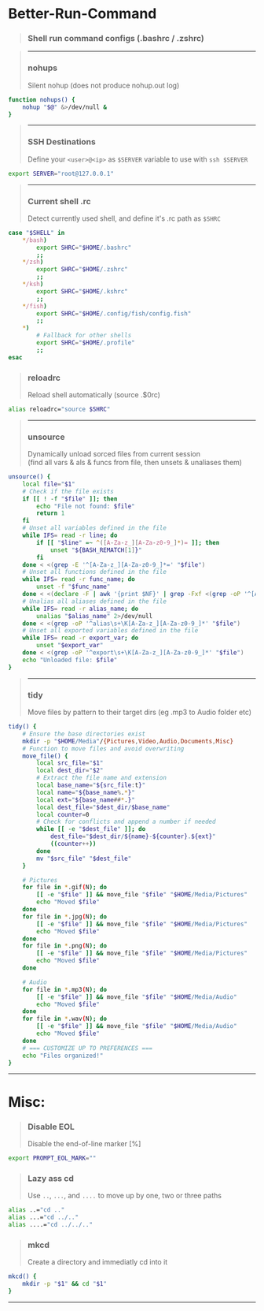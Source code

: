# Better-Run-Command
> ### Shell run command configs (.bashrc / .zshrc)

> ---
> ### nohups
> Silent nohup (does not produce nohup.out log)
```bash
function nohups() {
    nohup "$@" &>/dev/null &
}
```
> ---
> ### SSH Destinations
> Define your `<user>@<ip>` as `$SERVER` variable to use with `ssh $SERVER`
```bash
export SERVER="root@127.0.0.1"
```
> ---
> ### Current shell .rc
> Detect currently used shell, and define it's .rc path as `$SHRC`
```bash
case "$SHELL" in
    */bash)
        export SHRC="$HOME/.bashrc"
        ;;
    */zsh)
        export SHRC="$HOME/.zshrc"
        ;;
    */ksh)
        export SHRC="$HOME/.kshrc"
        ;;
    */fish)
        export SHRC="$HOME/.config/fish/config.fish"
        ;;
    *)
        # Fallback for other shells
        export SHRC="$HOME/.profile"
        ;;
esac
```
> ### reloadrc
> Reload shell automatically (source .$0rc)
```bash
alias reloadrc="source $SHRC"
```
> ---
> ### unsource
> Dynamically unload sorced files from current session \
> (find all vars & als & funcs from file, then unsets & unaliases them)
```bash
unsource() {
    local file="$1"
    # Check if the file exists
    if [[ ! -f "$file" ]]; then
        echo "File not found: $file"
        return 1
    fi
    # Unset all variables defined in the file
    while IFS= read -r line; do
        if [[ "$line" =~ ^([A-Za-z_][A-Za-z0-9_]*)= ]]; then
            unset "${BASH_REMATCH[1]}"
        fi
    done < <(grep -E '^[A-Za-z_][A-Za-z0-9_]*=' "$file")
    # Unset all functions defined in the file
    while IFS= read -r func_name; do
        unset -f "$func_name"
    done < <(declare -F | awk '{print $NF}' | grep -Fxf <(grep -oP '^[A-Za-z_][A-Za-z0-9_]*(?=\(\))' "$file"))
    # Unalias all aliases defined in the file
    while IFS= read -r alias_name; do
        unalias "$alias_name" 2>/dev/null
    done < <(grep -oP '^alias\s+\K[A-Za-z_][A-Za-z0-9_]*' "$file")
    # Unset all exported variables defined in the file
    while IFS= read -r export_var; do
        unset "$export_var"
    done < <(grep -oP '^export\s+\K[A-Za-z_][A-Za-z0-9_]*' "$file")
    echo "Unloaded file: $file"
}
```
> ---
> ### tidy
> Move files by pattern to their target dirs (eg .mp3 to Audio folder etc)
```bash
tidy() {
    # Ensure the base directories exist
    mkdir -p "$HOME/Media"/{Pictures,Video,Audio,Documents,Misc}
    # Function to move files and avoid overwriting
    move_file() {
        local src_file="$1"
        local dest_dir="$2"
        # Extract the file name and extension
        local base_name="${src_file:t}"
        local name="${base_name%.*}"
        local ext="${base_name##*.}"
        local dest_file="$dest_dir/$base_name"
        local counter=0
        # Check for conflicts and append a number if needed
        while [[ -e "$dest_file" ]]; do
            dest_file="$dest_dir/${name}-${counter}.${ext}"
            ((counter++))
        done
        mv "$src_file" "$dest_file"
    }

    # Pictures
    for file in *.gif(N); do
        [[ -e "$file" ]] && move_file "$file" "$HOME/Media/Pictures"
        echo "Moved $file"
    done
    for file in *.jpg(N); do
        [[ -e "$file" ]] && move_file "$file" "$HOME/Media/Pictures"
        echo "Moved $file"
    done
    for file in *.png(N); do
        [[ -e "$file" ]] && move_file "$file" "$HOME/Media/Pictures"
        echo "Moved $file"
    done

    # Audio
    for file in *.mp3(N); do
        [[ -e "$file" ]] && move_file "$file" "$HOME/Media/Audio"
        echo "Moved $file"
    done
    for file in *.wav(N); do
        [[ -e "$file" ]] && move_file "$file" "$HOME/Media/Audio"
        echo "Moved $file"
    done
    # === CUSTOMIZE UP TO PREFERENCES ===
    echo "Files organized!"
}
```
---
# Misc:
> ### Disable EOL
> Disable the end-of-line marker [%]
```bash
export PROMPT_EOL_MARK=""
```
> ### Lazy ass cd
> Use `..`, `...`, and `....` to move up by one, two or three paths
```bash
alias ..="cd .."
alias ...="cd ../.."
alias ....="cd ../../.."
```
> ### mkcd
> Create a directory and immediatly cd into it
```bash
mkcd() {
    mkdir -p "$1" && cd "$1"
}
```
---

